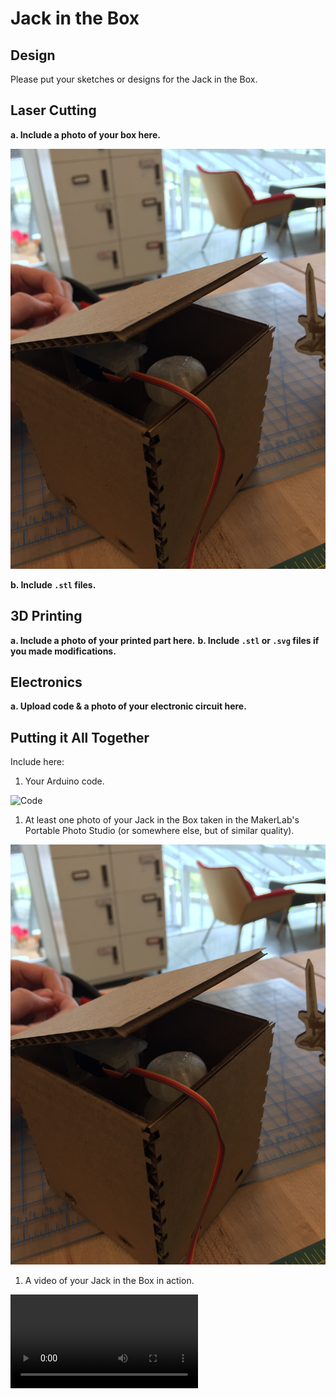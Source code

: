 # Jack in the Box

## Design

Please put your sketches or designs for the Jack in the Box.



## Laser Cutting

**a. Include a photo of your box here.**

![Photo](https://github.com/byellin/IDD-Fa19-Lab5/blob/master/IMG_7244.JPG)

**b. Include `.stl` files.**


## 3D Printing

**a. Include a photo of your printed part here.**
**b. Include `.stl` or `.svg` files if you made modifications.**

## Electronics

**a. Upload code & a photo of your electronic circuit here.**

## Putting it All Together

Include here:
1. Your Arduino code.

![Code](https://github.com/byellin/IDD-Fa19-Lab5/blob/master/JackInTheBox.ino)

1. At least one photo of your Jack in the Box taken in the MakerLab's Portable Photo Studio (or somewhere else, but of similar quality).

![Photo of Jack in the Box](https://github.com/byellin/IDD-Fa19-Lab5/blob/master/IMG_7244.JPG)

1. A video of your Jack in the Box in action.

![Video Link](https://github.com/byellin/IDD-Fa19-Lab5/blob/master/Jack%20In%20The%20Box.MOV)
